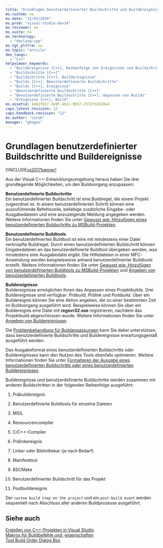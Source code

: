 ```yaml
---
title: "Grundlagen benutzerdefinierter Buildschritte und Buildereignisse"
ms.custom: na
ms.date: "12/03/2016"
ms.prod: "visual-studio-dev14"
ms.reviewer: na
ms.suite: na
ms.technology: 
  - "devlang-cpp"
ms.tgt_pltfrm: na
ms.topic: "article"
dev_langs: 
  - "C++"
helpviewer_keywords: 
  - "Buildereignisse [C++], Reihenfolge von Ereignissen und Buildschritten"
  - "Buildschritte [C++]"
  - "Buildschritte [C++], Buildereignisse"
  - "Builds [C++], Benutzerdefinierte Buildschritte"
  - "Builds [C++], Ereignisse"
  - "Benutzerdefinierte Buildschritte [C++]"
  - "Benutzerdefinierte Buildschritte [C++], Anpassen von Builds"
  - "Ereignisse [C++], Build"
ms.assetid: beb2f017-3e9f-4b2c-9b57-2572fd2628e4
caps.latest.revision: 12
caps.handback.revision: "12"
ms.author: "corob"
manager: "ghogen"
---
```

# Grundlagen benutzerdefinierter Buildschritte und Buildereignisse
[!INCLUDE[vs2017banner](../assembler/inline/includes/vs2017banner.md)]

Aus der Visual C\+\+\-Entwicklungsumgebung heraus haben Sie drei grundlegende Möglichkeiten, um den Buildvorgang anzupassen:  
  
 **Benutzerdefinierte Buildschritte**  
 Ein benutzerdefinierter Buildschritt ist eine Buildregel, die einem Projekt zugeordnet ist.  In einem benutzerdefinierten Schritt können eine auszuführende Befehlszeile, beliebige zusätzliche Eingabe\- oder Ausgabedateien und eine anzuzeigende Meldung angegeben werden.  Weitere Informationen finden Sie unter [Gewusst wie: Hinzufügen eines benutzerdefinierten Buildschritts zu MSBuild\-Projekten](../build/how-to-add-a-custom-build-step-to-msbuild-projects.md).  
  
 **Benutzerdefinierte Buildtools**  
 Ein benutzerdefiniertes Buildtool ist eine mit mindestens einer Datei verknüpfte Buildregel.  Durch einen benutzerdefinierten Buildschritt können Eingabedateien an das benutzerdefinierte Buildtool übergeben werden, was mindestens eine Ausgabedatei ergibt.  Die Hilfedateien in einer MFC\-Anwendung werden beispielsweise anhand benutzerdefinierter Buildtools erstellt.  Weitere Informationen finden Sie unter [Gewusst wie: Hinzufügen von benutzerdefinierten Buildtools zu MSBuild\-Projekten](../build/how-to-add-custom-build-tools-to-msbuild-projects.md) und [Angeben von benutzerdefinierten Buildtools](../ide/specifying-custom-build-tools.md).  
  
 **Buildereignisse**  
 Buildereignisse ermöglichen Ihnen das Anpassen eines Projektbuilds.  Drei Buildereignisse sind verfügbar: *Präbuild*, *Prälink* und *Postbuild*.  Über ein Buildereignis können Sie eine Aktion angeben, die zu einer bestimmten Zeit im Buildvorgang ausgeführt wird.  Beispielweise können Sie über ein Buildereignis eine Datei mit **regsvr32.exe** registrieren, nachdem das Projektbuild abgeschlossen wurde.  Weitere Informationen finden Sie unter [Angeben von Buildereignissen](../ide/specifying-build-events.md).  
  
 Die [Problembehandlung für Buildanpassungen](../ide/troubleshooting-build-customizations.md) kann Sie dabei unterstützen, dass benutzerdefinierte Buildschritte und Buildereignisse erwartungsgemäß ausgeführt werden.  
  
 Das Ausgabeformat eines benutzerdefinierten Buildschritts oder Buildereignisses kann den Nutzen des Tools ebenfalls optimieren.  Weitere Informationen finden Sie unter [Formatieren der Ausgabe eines benutzerdefinierten Buildschritts oder eines benutzerdefinierten Buildereignisses](../ide/formatting-the-output-of-a-custom-build-step-or-build-event.md).  
  
 Buildereignisse und benutzerdefinierte Buildschritte werden zusammen mit anderen Buildschritten in der folgenden Reihenfolge ausgeführt:  
  
1.  Präbuildereignis  
  
2.  Benutzerdefinierte Buildtools für einzelne Dateien  
  
3.  MIDL  
  
4.  Ressourcencompiler  
  
5.  C\/C\+\+\-Compiler  
  
6.  Prälinkereignis  
  
7.  Linker oder Bibliothekar \(je nach Bedarf\)  
  
8.  Manifesttool  
  
9. BSCMake  
  
10. Benutzerdefinierter Buildschritt für das Projekt  
  
11. Postbuildereignis  
  
 Der `custom build step on the project` und ein `post-build event` werden sequentiell nach Abschluss aller anderen Buildprozesse ausgeführt.  
  
## Siehe auch  
 [Erstellen von C\+\+\-Projekten in Visual Studio](../ide/building-cpp-projects-in-visual-studio.md)   
 [Makros für Buildbefehle und \-eigenschaften](../ide/common-macros-for-build-commands-and-properties.md)   
 [Tool Build Order Dialog Box](assetId:///6204c5b1-7ce9-4948-9ff6-0268642ee14c)